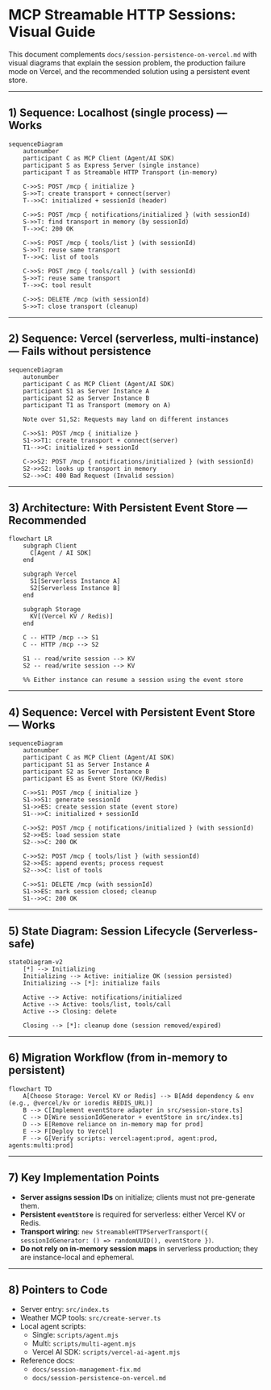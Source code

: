 # MCP Streamable HTTP Sessions: Visual Guide

This document complements `docs/session-persistence-on-vercel.md` with visual diagrams that explain the session problem, the production failure mode on Vercel, and the recommended solution using a persistent event store.

---

## 1) Sequence: Localhost (single process) — Works

```mermaid
sequenceDiagram
    autonumber
    participant C as MCP Client (Agent/AI SDK)
    participant S as Express Server (single instance)
    participant T as Streamable HTTP Transport (in-memory)

    C->>S: POST /mcp { initialize }
    S->>T: create transport + connect(server)
    T-->>C: initialized + sessionId (header)

    C->>S: POST /mcp { notifications/initialized } (with sessionId)
    S->>T: find transport in memory (by sessionId)
    T-->>C: 200 OK

    C->>S: POST /mcp { tools/list } (with sessionId)
    S->>T: reuse same transport
    T-->>C: list of tools

    C->>S: POST /mcp { tools/call } (with sessionId)
    S->>T: reuse same transport
    T-->>C: tool result

    C->>S: DELETE /mcp (with sessionId)
    S->>T: close transport (cleanup)
```

---

## 2) Sequence: Vercel (serverless, multi-instance) — Fails without persistence

```mermaid
sequenceDiagram
    autonumber
    participant C as MCP Client (Agent/AI SDK)
    participant S1 as Server Instance A
    participant S2 as Server Instance B
    participant T1 as Transport (memory on A)

    Note over S1,S2: Requests may land on different instances

    C->>S1: POST /mcp { initialize }
    S1->>T1: create transport + connect(server)
    T1-->>C: initialized + sessionId

    C->>S2: POST /mcp { notifications/initialized } (with sessionId)
    S2->>S2: looks up transport in memory
    S2-->>C: 400 Bad Request (Invalid session)
```

---

## 3) Architecture: With Persistent Event Store — Recommended

```mermaid
flowchart LR
    subgraph Client
      C[Agent / AI SDK]
    end

    subgraph Vercel
      S1[Serverless Instance A]
      S2[Serverless Instance B]
    end

    subgraph Storage
      KV[(Vercel KV / Redis)]
    end

    C -- HTTP /mcp --> S1
    C -- HTTP /mcp --> S2

    S1 -- read/write session --> KV
    S2 -- read/write session --> KV

    %% Either instance can resume a session using the event store
```

---

## 4) Sequence: Vercel with Persistent Event Store — Works

```mermaid
sequenceDiagram
    autonumber
    participant C as MCP Client (Agent/AI SDK)
    participant S1 as Server Instance A
    participant S2 as Server Instance B
    participant ES as Event Store (KV/Redis)

    C->>S1: POST /mcp { initialize }
    S1->>S1: generate sessionId
    S1->>ES: create session state (event store)
    S1-->>C: initialized + sessionId

    C->>S2: POST /mcp { notifications/initialized } (with sessionId)
    S2->>ES: load session state
    S2-->>C: 200 OK

    C->>S2: POST /mcp { tools/list } (with sessionId)
    S2->>ES: append events; process request
    S2-->>C: list of tools

    C->>S1: DELETE /mcp (with sessionId)
    S1->>ES: mark session closed; cleanup
    S1-->>C: 200 OK
```

---

## 5) State Diagram: Session Lifecycle (Serverless-safe)

```mermaid
stateDiagram-v2
    [*] --> Initializing
    Initializing --> Active: initialize OK (session persisted)
    Initializing --> [*]: initialize fails

    Active --> Active: notifications/initialized
    Active --> Active: tools/list, tools/call
    Active --> Closing: delete

    Closing --> [*]: cleanup done (session removed/expired)
```

---

## 6) Migration Workflow (from in-memory to persistent)

```mermaid
flowchart TD
    A[Choose Storage: Vercel KV or Redis] --> B[Add dependency & env (e.g., @vercel/kv or ioredis REDIS_URL)]
    B --> C[Implement eventStore adapter in src/session-store.ts]
    C --> D[Wire sessionIdGenerator + eventStore in src/index.ts]
    D --> E[Remove reliance on in-memory map for prod]
    E --> F[Deploy to Vercel]
    F --> G[Verify scripts: vercel:agent:prod, agent:prod, agents:multi:prod]
```

---

## 7) Key Implementation Points

- **Server assigns session IDs** on initialize; clients must not pre-generate them.
- **Persistent `eventStore`** is required for serverless: either Vercel KV or Redis.
- **Transport wiring**: `new StreamableHTTPServerTransport({ sessionIdGenerator: () => randomUUID(), eventStore })`.
- **Do not rely on in-memory session maps** in serverless production; they are instance-local and ephemeral.

---

## 8) Pointers to Code

- Server entry: `src/index.ts`
- Weather MCP tools: `src/create-server.ts`
- Local agent scripts:
  - Single: `scripts/agent.mjs`
  - Multi: `scripts/multi-agent.mjs`
  - Vercel AI SDK: `scripts/vercel-ai-agent.mjs`
- Reference docs:
  - `docs/session-management-fix.md`
  - `docs/session-persistence-on-vercel.md`
```
